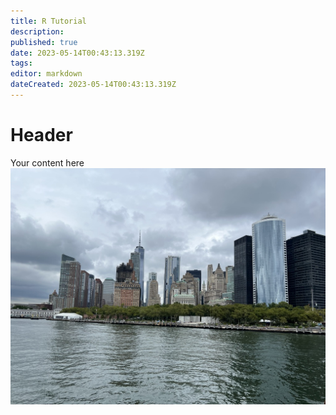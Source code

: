 ```yaml
---
title: R Tutorial
description: 
published: true
date: 2023-05-14T00:43:13.319Z
tags: 
editor: markdown
dateCreated: 2023-05-14T00:43:13.319Z
---
```


# Header
Your content here![0add88a0-b4a2-433d-94ec-3ab65f8b498a_1_105_c.jpeg](/images/0add88a0-b4a2-433d-94ec-3ab65f8b498a_1_105_c.jpeg)